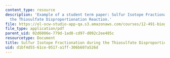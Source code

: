 ```yaml
---
content_type: resource
description: 'Example of a student term paper: Sulfur Isotope Fractionation during
  the Thiosulfate Disproportionation Reaction.'
file: https://ol-ocw-studio-app-qa.s3.amazonaws.com/courses/12-491-biogeochemistry-of-sulfur-fall-2007/d1bf4d5561ce0517a1ff306b607a526d_sim.pdf
file_type: application/pdf
parent_uid: 02d6006e-779d-1ad8-cd97-d092c2ee485c
resourcetype: Document
title: Sulfur Isotope Fractionation during the Thiosulfate Disproportionation Reaction
uid: d1bf4d55-61ce-0517-a1ff-306b607a526d
---
```

